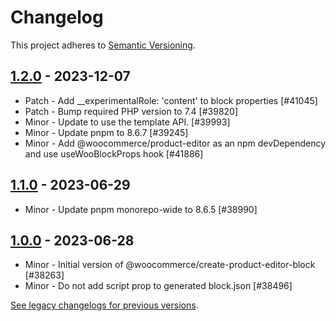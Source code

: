# Changelog 

This project adheres to [Semantic Versioning](https://semver.org/spec/v2.0.0.html).

## [1.2.0](https://www.npmjs.com/package/@woocommerce/create-product-editor-block/v/1.2.0) - 2023-12-07 

-   Patch - Add __experimentalRole: 'content' to block properties [#41045]
-   Patch - Bump required PHP version to 7.4 [#39820]
-   Minor - Update to use the template API. [#39993]
-   Minor - Update pnpm to 8.6.7 [#39245]
-   Minor - Add @woocommerce/product-editor as an npm devDependency and use useWooBlockProps hook [#41886]

## [1.1.0](https://www.npmjs.com/package/@woocommerce/create-product-editor-block/v/1.1.0) - 2023-06-29 

-   Minor - Update pnpm monorepo-wide to 8.6.5 [#38990]

## [1.0.0](https://www.npmjs.com/package/@woocommerce/create-product-editor-block/v/1.0.0) - 2023-06-28 

-   Minor - Initial version of @woocommerce/create-product-editor-block [#38263]
-   Minor - Do not add script prop to generated block.json [#38496]

[See legacy changelogs for previous versions](https://github.com/woocommerce/woocommerce/blob/68581955106947918d2b17607a01bdfdf22288a9/packages/js/create-product-editor-block/CHANGELOG.md).
